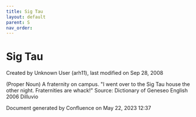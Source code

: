 ```yaml
---
title: Sig Tau
layout: default
parent: S
nav_order:
---
```


# Sig Tau

Created by  Unknown User (arh11), last modified on Sep 28, 2008

(Proper Noun) A fraternity on campus. &quot;I went over to the Sig Tau house the other night. Fraternities are whack!&quot; Source: Dictionary of Geneseo English 2006 Dilluvio

Document generated by Confluence on May 22, 2023 12:37


